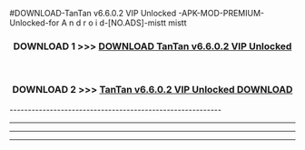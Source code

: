 #DOWNLOAD-TanTan v6.6.0.2 VIP Unlocked -APK-MOD-PREMIUM-Unlocked-for A n d r o i d-[NO.ADS]-mistt mistt 



<div align="center">

<h3>DOWNLOAD 1 >>> <a href="https://t.co/FKmqrqFo6t??judul=TanTan v6.6.0.2 VIP Unlocked ">DOWNLOAD TanTan v6.6.0.2 VIP Unlocked </a></h3><br>

<h3>DOWNLOAD 2 >>> <a href="https://t.co/FKmqrqFo6t??judul=TanTan v6.6.0.2 VIP Unlocked ">TanTan v6.6.0.2 VIP Unlocked  DOWNLOAD </a></h3>

</div>
----------------------------------------------------------

----------------------------------------------------------

----------------------------------------------------------

----------------------------------------------------------



